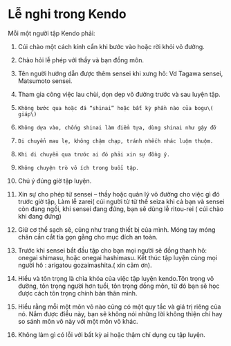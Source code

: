 # Lễ nghi trong Kendo

Mỗi một người tập Kendo phải:

1. Cúi chào một cách kính cẩn khi bước vào hoặc rời khỏi võ đường.
2. Chào hỏi lễ phép với thầy và bạn đồng môn.
3. Tên người hướng  dẫn được thêm sensei khi xưng hô: Vd Tagawa sensei, Matsumoto sensei.

4. Tham gia công việc lau chùi, dọn dẹp võ đường trước và sau luyện tập.

5.     Không bước qua hoặc đá “shinai” hoặc bất kỳ phần nào của bogu\( giáp\)

6.     Không dựa vào, chống shinai làm điểm tựa, dùng shinai như gậy đỡ

7.     Di chuyển mau lẹ, không chậm chạp, tránh nhếch nhác luộm thuộm.

8.     Khi di chuyển qua trước ai đó phải xin sự đồng ý.

9.     Không chuyện trò vô ích trong buổi tập.

10.  Chú ý đúng giờ tập luyện.

11.  Xin sự cho phép từ sensei – thầy hoặc quản lý võ đường cho việc gì đó trước giờ tập,  Làm lễ zarei\( cúi người từ từ thế seiza khi cả bạn và sensei còn đang ngồi, khi sensei đang đứng, bạn sẽ dùng lễ ritou-rei \( cúi chào khi đang đứng\)

12.  Giữ cơ thể sạch sẽ, cũng như trang thiết bị của mình. Móng tay móng chân cần cắt tỉa gọn gằng  cho mục đích an toàn.

13.  Trước khi sensei bắt đầu tập cho bạn mọi người sẽ  đồng thanh hô: onegai shimasu, hoặc onegai hashimasu. Kết thúc tập luyện cùng mọi người hô : arigatou gozaimashita.\( xin cảm ơn\).

14.  Hiểu và tôn trọng là chìa khóa của việc tập luyện kendo.Tôn trọng võ đường, tôn trọng người hơn tuổi, tôn trọng đồng môn, từ đó bạn sẽ học được cách tôn trọng chính bản thân mình.

15.  Hiểu rằng mỗi một môn võ nào cũng có một quy tắc và giá trị riêng của nó. Nắm được điều này, bạn sẽ không nói những lời không thiện chí hay so sánh môn võ này với một môn võ khác.

16.  Không làm gì có lỗi với bất kỳ ai hoặc thậm chí dụng cụ tập luyện.

